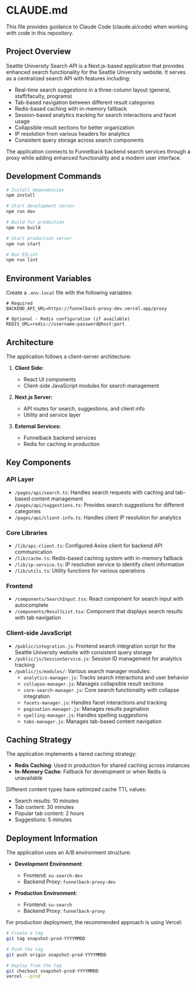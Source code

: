 # CLAUDE.md

This file provides guidance to Claude Code (claude.ai/code) when working with code in this repository.

## Project Overview

Seattle University Search API is a Next.js-based application that provides enhanced search functionality for the Seattle University website. It serves as a centralized search API with features including:

- Real-time search suggestions in a three-column layout (general, staff/faculty, programs)
- Tab-based navigation between different result categories
- Redis-based caching with in-memory fallback
- Session-based analytics tracking for search interactions and facet usage
- Collapsible result sections for better organization
- IP resolution from various headers for analytics
- Consistent query storage across search components

The application connects to Funnelback backend search services through a proxy while adding enhanced functionality and a modern user interface.

## Development Commands

```bash
# Install dependencies
npm install

# Start development server
npm run dev

# Build for production
npm run build

# Start production server
npm run start

# Run ESLint
npm run lint
```

## Environment Variables

Create a `.env.local` file with the following variables:

```
# Required
BACKEND_API_URL=https://funnelback-proxy-dev.vercel.app/proxy

# Optional - Redis configuration (if available)
REDIS_URL=redis://username:password@host:port
```

## Architecture

The application follows a client-server architecture:

1. **Client Side:**
   - React UI components
   - Client-side JavaScript modules for search management

2. **Next.js Server:**
   - API routes for search, suggestions, and client info
   - Utility and service layer

3. **External Services:**
   - Funnelback backend services
   - Redis for caching in production

## Key Components

### API Layer

- `/pages/api/search.ts`: Handles search requests with caching and tab-based content management
- `/pages/api/suggestions.ts`: Provides search suggestions for different categories
- `/pages/api/client-info.ts`: Handles client IP resolution for analytics

### Core Libraries

- `/lib/api-client.ts`: Configured Axios client for backend API communication
- `/lib/cache.ts`: Redis-based caching system with in-memory fallback
- `/lib/ip-service.ts`: IP resolution service to identify client information
- `/lib/utils.ts`: Utility functions for various operations

### Frontend

- `/components/SearchInput.tsx`: React component for search input with autocomplete
- `/components/ResultList.tsx`: Component that displays search results with tab navigation

### Client-side JavaScript

- `/public/integration.js`: Frontend search integration script for the Seattle University website with consistent query storage
- `/public/js/SessionService.js`: Session ID management for analytics tracking
- `/public/js/modules/`: Various search manager modules:
  - `analytics-manager.js`: Tracks search interactions and user behavior
  - `collapse-manager.js`: Manages collapsible result sections 
  - `core-search-manager.js`: Core search functionality with collapse integration
  - `facets-manager.js`: Handles facet interactions and tracking
  - `pagination-manager.js`: Manages results pagination
  - `spelling-manager.js`: Handles spelling suggestions
  - `tabs-manager.js`: Manages tab-based content navigation

## Caching Strategy

The application implements a tiered caching strategy:

- **Redis Caching**: Used in production for shared caching across instances
- **In-Memory Cache**: Fallback for development or when Redis is unavailable

Different content types have optimized cache TTL values:
- Search results: 10 minutes
- Tab content: 30 minutes
- Popular tab content: 2 hours
- Suggestions: 5 minutes

## Deployment Information

The application uses an A/B environment structure:

- **Development Environment**:
  - Frontend: `su-search-dev`
  - Backend Proxy: `funnelback-proxy-dev`

- **Production Environment**:
  - Frontend: `su-search`
  - Backend Proxy: `funnelback-proxy`

For production deployment, the recommended approach is using Vercel:

```bash
# Create a tag
git tag snapshot-prod-YYYYMMDD

# Push the tag
git push origin snapshot-prod-YYYYMMDD

# Deploy from the tag
git checkout snapshot-prod-YYYYMMDD
vercel --prod
```